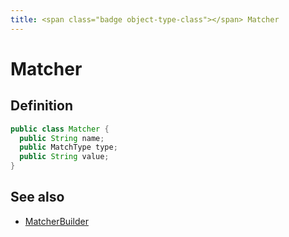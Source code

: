 ```yaml
---
title: <span class="badge object-type-class"></span> Matcher
---
```

# <span class="badge object-type-class"></span> Matcher

## Definition

```java
public class Matcher {
  public String name;
  public MatchType type;
  public String value;
}
```
## See also

 * <span class="badge builder"></span> [MatcherBuilder](./builder-MatcherBuilder.md)
